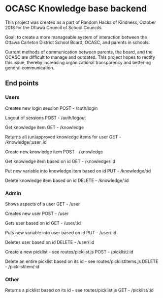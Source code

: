 # OCASC Knowledge base backend

This project was created as a part of Random Hacks of Kindness, October 2018 for the Ottawa Council of School Councils.

Goal: to create a more manageable system of interaction between the Ottawa Carleton District School Board, OCASC, and parents in schools.

Current methods of communication between parents, the board, and the OCASC are difficult to manage and outdated. This project hopes to rectify this issue, thereby increasing organizational transparency and bettering general communication.


## End points

### Users
Creates new login session
POST - /auth/login

Logout of sessions
POST - /auth/logout

Get knowledge item
GET - /knowledge

Returns all (un)approved knowledge items for user
GET - /knowledge/:user_id

Create new knowledge item
POST - /knowledge

Get knowledge item based on id
GET - /knowledge/:id

Put new variable into knowledge item based on id
PUT - /knowledge/:id

Delete knowledge item based on id
DELETE - /knowledge/:id

### Admin
Shows aspects of a user
GET - /user

Creates new user
POST - /user

Gets user based on id
GET - /user/:id

Puts new variable into user based on id
PUT - /user/:id

Deletes user based on id
DELETE - /user/:id

Create a new picklist - see routes/picklist.js
POST - /picklist/:id

Delete an entire picklist based on its id - see routes/picklistItems.js
DELETE - /picklistitem/:id

### Other
Returns a picklist based on its id - see routes/picklist.js
GET - /picklist/:id

